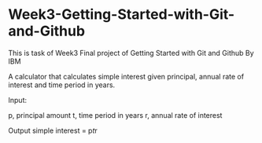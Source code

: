 # Week3-Getting-Started-with-Git-and-Github
This is task of Week3 Final project of Getting Started with Git and Github By IBM

A calculator that calculates simple interest given principal, annual rate of interest and time period in years.

Input:

   p, principal amount
   t, time period in years
   r, annual rate of interest

Output
   simple interest = p*t*r
